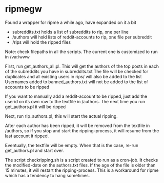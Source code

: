 # ripmegw

Found a wrapper for ripme a while ago, have expanded on it a bit

* subreddits.txt holds a list of subreddits to rip, one per line
* /authors will hold lists of reddit-accounts to rip, one file per subreddit
* /rips will hold the ripped files

Note: check filepaths in all the scripts. The current one is customized to run in /var/www

First, run get_authors_all.pl. This will get the authors of the top posts in each of the subreddits you have in subreddits.txt
The file will be checked for duplicates and all existing users in rips/ will also be added to the list
Usernames added to banned_authors.txt will not be added to the list of accounts to be ripped

If you want to manually add a reddit-account to be ripped, just add the userid on its own row to the textfile in /authors. The next time you run get_authors.pl it will be ripped

Next, run rip_authors.pl, this will start the actual ripping.

After each author has been ripped, it will be removed from the textfile in /authors, so if you stop and start the ripping-process, it will resume from the last account it ripped.

Eventually, the textfile will be empty. When that is the case, re-run get_authors.pl and start over.

The script checkripping.sh is a script created to run as a cron-job. It checks the modified-date on the authors.txt files. If the age of the file is older than 15 minutes, it will restart the ripping-process.
This is a workaround for ripme which has a tendency to hang sometimes.
